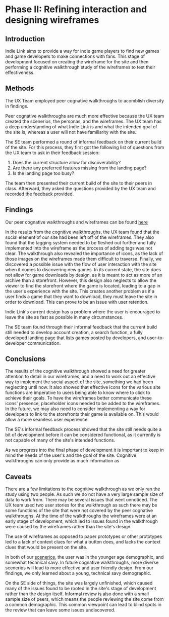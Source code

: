 # Phase II: Refining interaction and designing wireframes

## Introduction

Indie Link aims to provide a way for indie game players to find new games and game developers to make connections with fans. This stage of development focused on creating the wireframe for the site and then performing a cognitive walkthrough study of the wireframes to test their effectiveness. 

## Methods

The UX Team employed peer cognative walkthroughs to acomblish diversity in findings.

Peer cognative walkthroughs are much more effective because the UX team created the scenerios, the personas, and the wireframes. The UX team has a deep understanding of what Indie Link is and what the intended goal of the site is, whereas a user will not have familiarity with the site.

The SE team performed a round of informal feedback on their current build of the site. For this process, they first got the following list of questions from the UX team to ask in their feedback session: 
1. Does the current structure allow for discoverability?
2. Are there any preferred features missing from the landing page?
3. Is the landing page too busy?

The team then presented their current build of the site to their peers in class. Afterward, they asked the questions provided by the UX team and recorded the feedback provided. 

## Findings

Our peer cognative walkthroughs and wireframes can be found [here](/wireframes/Cognitive%20Walkthroughs/)

In the results from the cognitive walkthroughs, the UX team found that the social element of our site had been left off of the wireframes. They also found that the tagging system needed to be fleshed out further and fully implemented into the wireframe as the process of adding tags was not clear. The walkthrough also revealed the importance of icons, as the lack of those images on the wireframes made them difficult to traverse. Finally, we discovered a possible issue with the flow of user interaction with the site when it comes to discovering new games. In its current state, the site does not allow for game downloads by design, as it is meant to act as more of an archive than a storefront. However, this design also neglects to allow the viewer to find the storefront where the game is located, leading to a gap in the user's experience with the site. This creates another problem as if a user finds a game that they want to download, they must leave the site in order to download. This can prove to be an issue with user retention.

Indie Link's current design has a problem where the user is encouraged to leave the site as fast as possible in many circumstances.

The SE team found through their informal feedback that the current build still needed to develop account creation, a search function, a fully developed landing page that lists games posted by developers, and user-to-developer communication. 

## Conclusions

The results of the cognitive walkthrough showed a need for greater attention to detail in our wireframes, and a need to work out an effective way to implement the social aspect of the site, something we had been neglecting until now. It also showed that effective icons for the various site functions are imperative to users being able to know where to click to achieve their goals. To have the wireframes better communicate these icons' presence, placeholder icons needed to be added to the wireframes. In the future, we may also need to consider implementing a way for developers to link to the storefronts their game is available on. This would allow a more seamless user experience.

The SE's informal feedback process showed that the site still needs quite a bit of development before it can be considered functional, as it currently is not capable of many of the site's intended functions. 

As we progress into the final phase of development it is important to keep in mind the needs of the user's and the goal of the site. Cognitive walkthroughs can only provide as much information as 

## Caveats

There are a few limitations to the cognitive walkthrough as we only ran the study using two people. As such we do not have a very large sample size of data to work from. There may be several issues that went unnoticed. The UX team used two user stories for the walkthrough as such there may be some functions of the site that were not covered by the peer cognative walkthroughs. At the time of the walkthroughs the wireframes were at an early stage of development, which led to issues found in the walkthrough were caused by the wireframes rather than the site's design. 

The use of wireframes as opposed to paper prototypes or other prototypes led to a lack of context clues for what a button does, and lacks the context clues that would be present on the site. 

In both of our [scenerios](), the user was in the younger age demographic, and somewhat technical savy. In future cognative walkthroughs, more diverse scenerios will lead to more effective and user friendly design. From our findings, we only learned about a young, technical savy demographic. 

On the SE side of things, the site was largely unfinished, which caused many of the issues found to be rooted in the site's stage of development rather than the design itself. Informal review is also done with a small sample size of peers, which means the people reviewing the site come from a common demographic. This common viewpoint can lead to blind spots in the review that can leave some issues undiscovered. 
